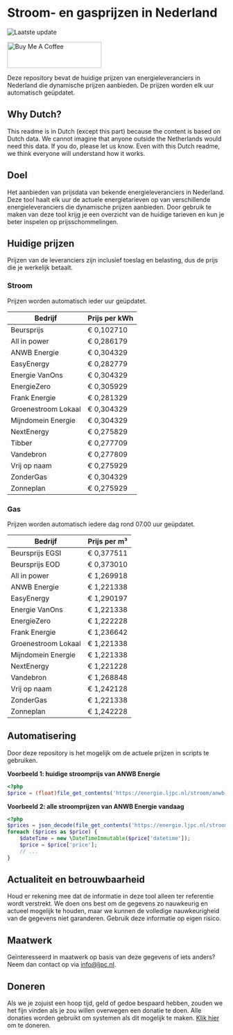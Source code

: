 # Stroom- en gasprijzen in Nederland

![Laatste update](https://img.shields.io/badge/laatste%20update-2024--08--15%2001%3A00%20CET-brightgreen)

<a href="https://www.buymeacoffee.com/Lars-" target="_blank"><img src="https://cdn.buymeacoffee.com/buttons/v2/default-orange.png" alt="Buy Me A Coffee" height="60" style="height: 60px !important;width: 217px !important;" ></a>

Deze repository bevat de huidige prijzen van energieleveranciers in Nederland die dynamische prijzen aanbieden. De prijzen worden elk uur automatisch geüpdatet.

## Why Dutch?

This readme is in Dutch (except this part) because the content is based on Dutch data. We cannot imagine that anyone outside the Netherlands would need this data. If you do, please let us know. Even with this Dutch readme, we think
everyone will understand how it works.

## Doel

Het aanbieden van prijsdata van bekende energieleveranciers in Nederland. Deze tool haalt elk uur de actuele energietarieven op van verschillende energieleveranciers die dynamische prijzen aanbieden. Door gebruik te maken van deze tool
krijg je een overzicht van de huidige tarieven en kun je beter inspelen op prijsschommelingen.

## Huidige prijzen

Prijzen van de leveranciers zijn inclusief toeslag en belasting, dus de prijs die je werkelijk betaalt.

### Stroom

Prijzen worden automatisch ieder uur geüpdatet.

 Bedrijf | Prijs per kWh 
---------|---------------
Beursprijs | € 0,102710
All in power | € 0,286179
ANWB Energie | € 0,304329
EasyEnergy | € 0,282779
Energie VanOns | € 0,304329
EnergieZero | € 0,305929
Frank Energie | € 0,281329
Groenestroom Lokaal | € 0,304329
Mijndomein Energie | € 0,304329
NextEnergy | € 0,275829
Tibber | € 0,277709
Vandebron | € 0,277809
Vrij op naam | € 0,275929
ZonderGas | € 0,304329
Zonneplan | € 0,275929


### Gas

Prijzen worden automatisch iedere dag rond 07.00 uur geüpdatet.

 Bedrijf | Prijs per m³ 
---------|--------------
Beursprijs EGSI | € 0,377511
Beursprijs EOD | € 0,373010
All in power | € 1,269918
ANWB Energie | € 1,221338
EasyEnergy | € 1,290197
Energie VanOns | € 1,221338
EnergieZero | € 1,222228
Frank Energie | € 1,236642
Groenestroom Lokaal | € 1,221338
Mijndomein Energie | € 1,221338
NextEnergy | € 1,221228
Vandebron | € 1,268848
Vrij op naam | € 1,242128
ZonderGas | € 1,221338
Zonneplan | € 1,242228


## Automatisering

Door deze repository is het mogelijk om de actuele prijzen in scripts te gebruiken.

**Voorbeeld 1: huidige stroomprijs van ANWB Energie**

```php
<?php
$price = (float)file_get_contents('https://energie.ljpc.nl/stroom/anwb-energie-nu.txt');

```

**Voorbeeld 2: alle stroomprijzen van ANWB Energie vandaag**

```php
<?php
$prices = json_decode(file_get_contents('https://energie.ljpc.nl/stroom/all-in-power-vandaag.json'),true);
foreach ($prices as $price) {
    $dateTime = new \DateTimeImmutable($price['datetime']);
    $price = $price['price'];
    // ...
}
```

## Actualiteit en betrouwbaarheid

Houd er rekening mee dat de informatie in deze tool alleen ter referentie wordt verstrekt. We doen ons best om de gegevens zo nauwkeurig en actueel mogelijk te houden, maar we kunnen de volledige nauwkeurigheid van de gegevens niet
garanderen. Gebruik deze informatie op eigen risico.

## Maatwerk

Geïnteresseerd in maatwerk op basis van deze gegevens of iets anders? Neem dan contact op
via [info@ljpc.nl](mailto:info@ljpc.nl?subject=Energie%20prijzen).

## Doneren

Als we je zojuist een hoop tijd, geld of gedoe bespaard hebben, zouden we het fijn vinden als je zou willen overwegen een
donatie te doen. Alle donaties worden gebruikt om systemen als dit mogelijk te
maken. [Klik hier](https://www.buymeacoffee.com/Lars-) om te doneren.
